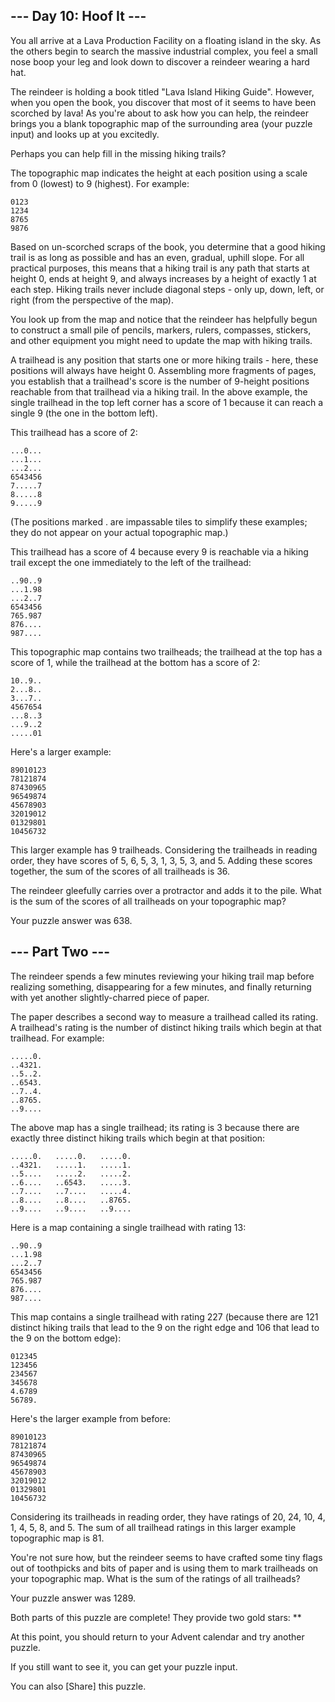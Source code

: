 ﻿## --- Day 10: Hoof It ---

You all arrive at a Lava Production Facility on a floating island in the sky. As the others begin to search the massive industrial complex, you feel a small nose boop your leg and look down to discover a reindeer wearing a hard hat.

The reindeer is holding a book titled "Lava Island Hiking Guide". However, when you open the book, you discover that most of it seems to have been scorched by lava! As you're about to ask how you can help, the reindeer brings you a blank topographic map of the surrounding area (your puzzle input) and looks up at you excitedly.

Perhaps you can help fill in the missing hiking trails?

The topographic map indicates the height at each position using a scale from 0 (lowest) to 9 (highest). For example:

	0123
	1234
	8765
	9876

Based on un-scorched scraps of the book, you determine that a good hiking trail is as long as possible and has an even, gradual, uphill slope. For all practical purposes, this means that a hiking trail is any path that starts at height 0, ends at height 9, and always increases by a height of exactly 1 at each step. Hiking trails never include diagonal steps - only up, down, left, or right (from the perspective of the map).

You look up from the map and notice that the reindeer has helpfully begun to construct a small pile of pencils, markers, rulers, compasses, stickers, and other equipment you might need to update the map with hiking trails.

A trailhead is any position that starts one or more hiking trails - here, these positions will always have height 0. Assembling more fragments of pages, you establish that a trailhead's score is the number of 9-height positions reachable from that trailhead via a hiking trail. In the above example, the single trailhead in the top left corner has a score of 1 because it can reach a single 9 (the one in the bottom left).

This trailhead has a score of 2:

	...0...
	...1...
	...2...
	6543456
	7.....7
	8.....8
	9.....9

(The positions marked . are impassable tiles to simplify these examples; they do not appear on your actual topographic map.)

This trailhead has a score of 4 because every 9 is reachable via a hiking trail except the one immediately to the left of the trailhead:

	..90..9
	...1.98
	...2..7
	6543456
	765.987
	876....
	987....

This topographic map contains two trailheads; the trailhead at the top has a score of 1, while the trailhead at the bottom has a score of 2:

	10..9..
	2...8..
	3...7..
	4567654
	...8..3
	...9..2
	.....01

Here's a larger example:

	89010123
	78121874
	87430965
	96549874
	45678903
	32019012
	01329801
	10456732

This larger example has 9 trailheads. Considering the trailheads in reading order, they have scores of 5, 6, 5, 3, 1, 3, 5, 3, and 5. Adding these scores together, the sum of the scores of all trailheads is 36.

The reindeer gleefully carries over a protractor and adds it to the pile. What is the sum of the scores of all trailheads on your topographic map?

Your puzzle answer was 638.

## --- Part Two ---

The reindeer spends a few minutes reviewing your hiking trail map before realizing something, disappearing for a few minutes, and finally returning with yet another slightly-charred piece of paper.

The paper describes a second way to measure a trailhead called its rating. A trailhead's rating is the number of distinct hiking trails which begin at that trailhead. For example:

	.....0.
	..4321.
	..5..2.
	..6543.
	..7..4.
	..8765.
	..9....

The above map has a single trailhead; its rating is 3 because there are exactly three distinct hiking trails which begin at that position:

	.....0.   .....0.   .....0.
	..4321.   .....1.   .....1.
	..5....   .....2.   .....2.
	..6....   ..6543.   .....3.
	..7....   ..7....   .....4.
	..8....   ..8....   ..8765.
	..9....   ..9....   ..9....

Here is a map containing a single trailhead with rating 13:

	..90..9
	...1.98
	...2..7
	6543456
	765.987
	876....
	987....

This map contains a single trailhead with rating 227 (because there are 121 distinct hiking trails that lead to the 9 on the right edge and 106 that lead to the 9 on the bottom edge):

	012345
	123456
	234567
	345678
	4.6789
	56789.

Here's the larger example from before:

	89010123
	78121874
	87430965
	96549874
	45678903
	32019012
	01329801
	10456732

Considering its trailheads in reading order, they have ratings of 20, 24, 10, 4, 1, 4, 5, 8, and 5. The sum of all trailhead ratings in this larger example topographic map is 81.

You're not sure how, but the reindeer seems to have crafted some tiny flags out of toothpicks and bits of paper and is using them to mark trailheads on your topographic map. What is the sum of the ratings of all trailheads?

Your puzzle answer was 1289.

Both parts of this puzzle are complete! They provide two gold stars: **

At this point, you should return to your Advent calendar and try another puzzle.

If you still want to see it, you can get your puzzle input.

You can also [Share] this puzzle.